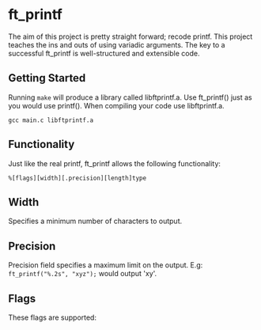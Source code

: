 # ft_printf
The aim of this project is pretty straight forward; recode printf. This project teaches the ins and outs of using variadic arguments.
The key to a successful ft_printf is well-structured and extensible code.
## Getting Started
Running `make` will produce a library called libftprintf.a. Use ft_printf() just as you would use printf(). When compiling your code use libftprintf.a.

`gcc main.c libftprintf.a`
## Functionality
Just like the real printf, ft_printf allows the following functionality:

`%[flags][width][.precision][length]type`

## Width
Specifies a minimum number of characters to output.
## Precision
Precision field specifies a maximum limit on the output. E.g: `ft_printf("%.2s", "xyz");` would output 'xy'.
## Flags
These flags are supported:
